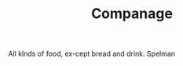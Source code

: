 ---
title: Companage
letter: C
permalink: "/definitions/bld-companage.html"
body: All klnds of food, ex-cept bread and drink. Spelman
published_at: '2018-07-07'
source: Black's Law Dictionary 2nd Ed (1910)
layout: post
---